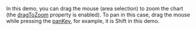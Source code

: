 In this demo, you can drag the mouse (area selection) to zoom the chart (the [dragToZoom](/Documentation/ApiReference/UI_Components/dxChart/Configuration/zoomAndPan/#dragToZoom) property is enabled). To pan in this case, drag the mouse while pressing the [panKey](/Documentation/ApiReference/UI_Components/dxChart/Configuration/zoomAndPan/#panKey), for example, it is Shift in this demo.